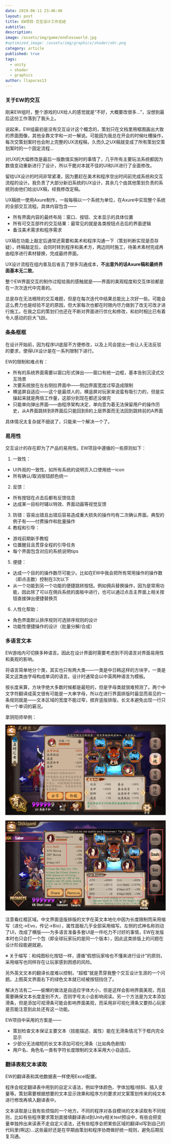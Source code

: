 ```yaml
---
date: 2019-06-11 23:46:40
layout: post
title: EW项目·交互设计工作总结
subtitle: 
description: 
image: /assets/img/game/endlessworld.jpg
#optimized_image: /assets/img/graphics/shader/xbr.png
category: article
published: true
tags:
  - unity
  - shader
  - graphics
author: llapuras13
---
```


### 关于EW的交互

刚来EW组时，整个游戏的UX给人的感觉就是“不好，大概要改很多...”，没想到最后这份工作落到了我头上。

说起来，EW组最初是没有交互设计这个概念的，策划只在文档里用框图画出大致的界面图像，其他全靠文字和一对一解说。可能因为我总在开会的时候吐槽操作，每次交策划案时也会附上完整的UX流程稿，久而久之UX稿就变成了所有策划交策划案时的一个固定流程...

对UX的大幅修改是最后一版数值实施时的事情了，几乎所有主要玩法系统都因为数值变动重新进行了设计，所以干脆对本就不佳的UI和UX进行了全面修改。

留给UX设计的时间非常紧凑，因为要赶在美术和程序空出时间前完成系统和交互流程的设计。我负责了大部分新旧系统的UX设计，其余几个由其他策划负责的系统则由他们给出UX稿，经我修改定稿。

UX稿统一使用Axure制作，一般每稿以一个系统为单位，在Axure中实现整个系统的全部交互流程。具体内容包含——
- 所有界面内容的最终布局：窗口、按钮、文本显示的具体位置
- 所有可交互部件的交互结果：最常见的就是各类按钮点击后的界面逻辑
- 备注美术需求和程序需求

UX稿在功能上敲定后通常还需要和美术和程序沟通一下（策划判断实现是否存疑），终稿敲定后，会同时转到程序和美术方，两边同时施工，待美术素材完成再由程序进行素材替换，完成最终界面。

UX设计流程在组内普及后省去了很多沟通成本，**不出意外的话Axure稿和最终界面基本无二致**。

整个EW界面交互的制作过程给我的感触就是——界面的美观程度和交互体验都是在一次次迭代中完善的。

总是存在无法根除的交互难题，但是在每次迭代中结果总能比上次好一些。可能会这么费力也是经验不足的原因，但大家每次也都在时限内尽力做到了改无可改才进行施工。在我之后的策划们也还在不断对界面进行优化和修改，和初时相比已有着令人感动的巨大飞跃。


### 条条框框

在设计开始前，因为程序UI底层不方便修改，以及上司会提出一些让人无法反驳的要求，使得UX设计是在一系列限制下进行。

EW的限制和难点有：
- 所有的系统界面需要以窗口形式弹出——窗口有统一边框，基本告别沉浸式交互场景
- 次要系统放在左右侧拉界面中——侧边界面宽度过窄造成限制
- 横竖屏自适应——这个是最烦人的，横竖屏对玩家来说蛮有吸引力的，但是实操起来就是两倍工作量，这部分到现在都还没做完
- 只能单向弹出界面——由程序架构决定，单向意为着无法保留用户的操作历史，从A界面跳转到B界面后只能回到B的上层界面而无法回到跳转前的A界面

具体情况太复杂就不细说了，只能来一个解决一个了。


### 易用性

交互设计的存在即为了产品的易用性。EW项目中遵循的一些原则如下：

1. 一致性：
- UI外观的一致性，如所有系统的说明页入口使用统一icon
- 所有确认/取消按钮颜色统一
2. 反馈：
- 所有按钮在点击后都有反馈信息
- 达成某一目标时辅以特效、界面动画等视觉反馈
3. 防错：容易出错且出错后容易造成重大损失的操作均有二次确认界面。典型的例子有——付费操作和批量操作
4.  教程和引导：
- 游戏前期新手教程
- 位置醒目且贯穿全程的引导任务
- 每个界面包含对应的系统说明tips
5. 便捷：
- 达成一个目的的操作数尽可能少。比如在EW中我会把所有常用操作的操作数（即点击数）控制在3次以下
- 从一个功能到另一个功能的便捷跳转按钮。例如佣兵替换操作，因为是常用功能，因此除了可以在佣兵系统的面板中进行，也可以通过点击主界面上相关按钮直接弹出便捷替换页
6. 人性化帮助：
- 角色界面默认排序规则可选排序规则的设计
- 功能性便捷操作的设计（批量分解/合成）


### 多语言文本

EW游戏内可切换多种语言。因此在设计界面时需要考虑到不同语言对界面易用性和美观的影响。

将语言简单地分个类，其实也只有两大类——一类是中日韩这样的方块字，一类是英文这类由字母构成单词的语言。设计时通常会以中英两种语言为模板。

按长度来算，方块字绝大多数时候都是最短的，但是字母类就很难预测了。两个中文字符翻译成英文很有可能是一大串字母，所以在进行界面排版时最显而易见的一条规则就是——文本区域的宽度不能过窄，摈弃竖版排版，长文本避免出现一行只有一个单词的窘况。

拿阴阳师举例：

![中文界面](/assets/img/game/ew/ref02.png)

![英文页面](/assets/img/game/ew/ref01.png)

注意看红框区域。中文界面竖版排版的文字在英文本地化中因为长度限制而采用缩写（进化→Evo，传记→Bio），属性面板几乎全部采用缩写。左侧的式神名称则动了UI，改成了横版——为多语言准备多套UI是一件吃力不讨好的事情，EW在发版本时也只会打一个包（即全球玩家玩的是同一个版本），因此这类排版上的问题在设计阶段能避就避。

※ 关于缩写：和纯图标化按钮一样，遵循“假想玩家啥也不懂来进行设计”的原则，采用缩写也同样存在让玩家感到困惑的风险。

另外英文文本的翻译长度难以控制，“超框”就是贯穿我整个交互设计生涯的一个问题。上图英文界面右下的绿色文本就已经被按钮挡住了。

解决方法有二——偷懒的做法是自适应字体大小，但是这样会影响界面美观，而且需要确保文本长度差别不大，否则字号太小会影响阅读。另一个方法是为文本添加滑条，但是添加可视滑条可能会影响界面美观，而采用非可视化滑条又要担心玩家是否能注意到此处还有这一功能。

EW项目中采用的方案是——
- 策划检查文本保证主要文本（技能描述、属性）能在无滑条情况下于框内完全显示
- 少部分无法缩短的长文本添加可视化滑条（比如角色剧情）
- 用户名、角色名一类有字符长度限制的文本采用大小自适应。


### 翻译表和文本读取

EW的翻译表和其他数据表一样使用Excel配置。

程序会规定翻译表中用到的自定义语法，例如字体颜色、字体加粗/倾斜、插入变量等。策划需要根据想要的文本显示效果和程序方的要求对文案策划传来的纯文本进行修改再填入翻译表中。

文本读取是让我有些烦恼的一个地方。不同的程序对各自模块的文本读取有不同规则，比如有些程序要求策划直接填翻译表id到Unity相关text预设中，有些会把变量单独拎出来读表不走自定义语法，还有些程序会把某些区域的翻译id写到自己的代码里(啊这)...这些最好还是在早期由策划和程序协商做好统一规则，避免后期反复沟通。


